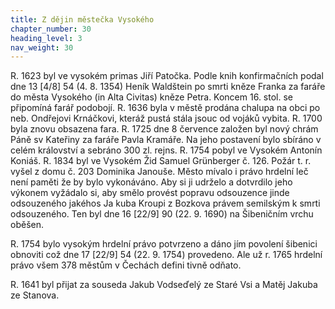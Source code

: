 ```yaml
---
title: Z dějin městečka Vysokého
chapter_number: 30
heading_level: 3
nav_weight: 30
---
```




R. 1623 byl ve vysokém primas Jiří Patočka.
Podle knih konfirmačních podal dne 13 [4/8] 54 (4. 8. 1354) Heník Waldštein po smrti kněze Franka
za faráře do města Vysokého (in Alta Civitas) kněze Petra.
Koncem 16. stol. se připomíná farář podobojí.
R. 1636 byla v městě prodána chalupa na obci po neb. Ondřejovi Krnáčkovi, kteráž pustá stála
jsouc od vojáků vybita.
R. 1700 byla znovu obsazena fara.
R. 1725 dne 8 července založen byl nový chrám Páně sv Kateřiny za faráře Pavla Kramáře. Na jeho
postavení bylo sbíráno v celém království a sebráno 300 zl. rejns.
R. 1754 pobyl ve Vysokém Antonín Koniáš.
R. 1834 byl ve Vysokém Žid Samuel Grünberger č. 126. Požár t. r. vyšel z domu č. 203 Dominika
Janouše.
Město mívalo i právo hrdelní leč není paměti že by bylo vykonáváno. Aby si ji udrželo a dotvrdilo
jeho výkonem vyžádalo si, aby smělo provést popravu odsouzence jinde odsouzeného jakéhos Ja­
kuba Kroupi z Bozkova právem semilským k smrti odsouzeného. Ten byl dne 16 [22/9] 90 (22. 9. 1690)
na Šibeničním vrchu oběšen.

R. 1754 bylo vysokým hrdelní právo potvrzeno a dáno jím povolení šibenici obnoviti což dne
17 [22/9] 54 (22. 9. 1754) provedeno. Ale už r. 1765 hrdelní právo všem 378 městům v Čechách defini­
tivně odňato.

R. 1641 byl přijat za souseda Jakub Vodseďelý ze Staré Vsi a Matěj Jakuba ze Stanova.

